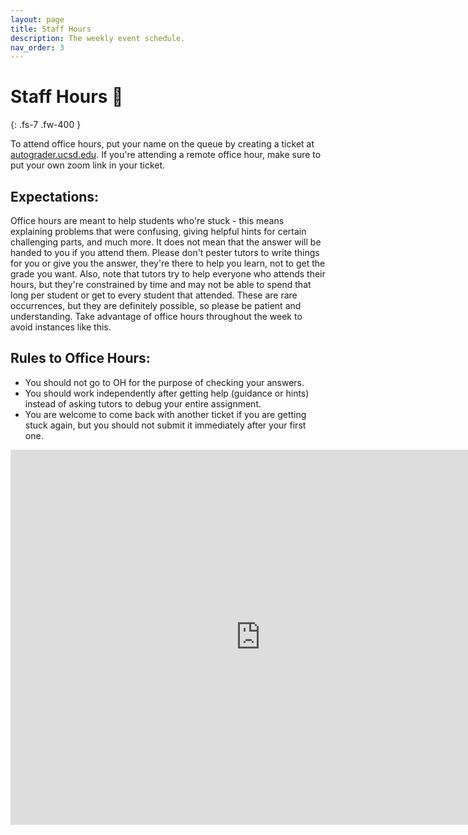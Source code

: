 ```yaml
---
layout: page
title: Staff Hours
description: The weekly event schedule.
nav_order: 3
---
```


# Staff Hours 📅
{: .fs-7 .fw-400 }

To attend office hours, put your name on the queue by creating a ticket at [autograder.ucsd.edu](https://autograder.ucsd.edu). If you're attending a remote office hour, make sure to put your own zoom link in your ticket.

## Expectations:
Office hours are meant to help students who're stuck - this means explaining problems that were confusing, giving helpful hints for certain challenging parts, and much more. It does not mean that the answer will be handed to you if you attend them. Please don't pester tutors to write things for you or give you the answer, they're there to help you learn, not to get the grade you want.
Also, note that tutors try to help everyone who attends their hours, but they're constrained by time and may not be able to spend that long per student or get to every student that attended. These are rare occurrences, but they are definitely possible, so please be patient and understanding. Take advantage of office hours throughout the week to avoid instances like this.

## Rules to Office Hours:
* You should not go to OH for the purpose of checking your answers.
* You should work independently after getting help (guidance or hints) instead of asking tutors to debug your entire assignment. 
* You are welcome to come back with another ticket if you are getting stuck again, but you should not submit it immediately after your first one.

<iframe src="https://calendar.google.com/calendar/embed?src=ucsd.edu_k1n4u7oltgld9fmo52mardjshk%40group.calendar.google.com&ctz=America%2FLos_Angeles" style="border: 0" width="800" height="600" frameborder="0" scrolling="no"></iframe>
